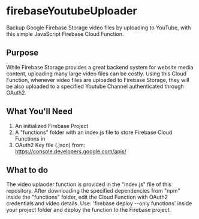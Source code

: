 # firebaseYoutubeUploader
Backup Google Firebase Storage video files by uploading to YouTube, with this simple JavaScript Firebase Cloud Function.

## Purpose
While Firebase Storage provides a great backend system for website media content, uploading many large video files can be costly. Using this Cloud Function, whenever video files are uploaded to Firebase Storage, they will be also uploaded to a specified Youtube Channel authenticated through OAuth2. 

## What You'll Need
1. An initialized Firebase Project
2. A "functions" folder with an index.js file to store Firebase Cloud Functions in
3. OAuth2 Key file (.json) from: https://console.developers.google.com/apis/

## What to do
The video uplaoder function is provided in the "index.js" file of this repository. After downloading the specified dependencies from "npm" inside the "functions" folder, edit the Cloud Function with OAuth2 credentials and video details. 
Use: 'firebase deploy --only functions' inside your project folder and deploy the function to the Firebase project. 
